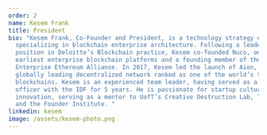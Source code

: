 ```yaml
---
order: 2
name: Kesem Frank
title: President
bio: "Kesem Frank, Co-Founder and President, is a technology strategy expert
  specializing in blockchain enterprise architecture. Following a leadership
  position in Deloitte’s Blockchain practice, Kesem co-founded Nuco, one of the
  earliest enterprise blockchain platforms and a founding member of the
  Enterprise Ethereum Alliance. In 2017, Kesem led the launch of Aion, a
  globally leading decentralized network ranked as one of the world’s top-100
  blockchains. Kesem is an experienced team leader, having served as a naval
  officer with the IDF for 5 years. He is passionate for startup culture and
  innovation, serving as a mentor to UofT’s Creative Destruction Lab, Techstars,
  and the Founder Institute. "
linkedin: kesem
image: /assets/kesem-photo.png
---
```

